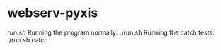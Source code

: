 # webserv-pyxis
*run.sh*
Running the program normally:
  ./run.sh
Running the catch tests:
  ./run.sh catch
